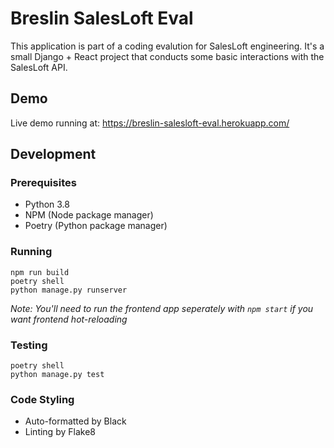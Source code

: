 # Breslin SalesLoft Eval

This application is part of a coding evalution for SalesLoft engineering. It's a small Django + React project that conducts some basic interactions with the SalesLoft API. 

## Demo
Live demo running at: https://breslin-salesloft-eval.herokuapp.com/

## Development

### Prerequisites
- Python 3.8
- NPM (Node package manager)
- Poetry (Python package manager)

### Running
```
npm run build
poetry shell
python manage.py runserver
```

*Note: You'll need to run the frontend app seperately with `npm start` if you want frontend hot-reloading*

### Testing
```
poetry shell
python manage.py test
```

### Code Styling
- Auto-formatted by Black
- Linting by Flake8